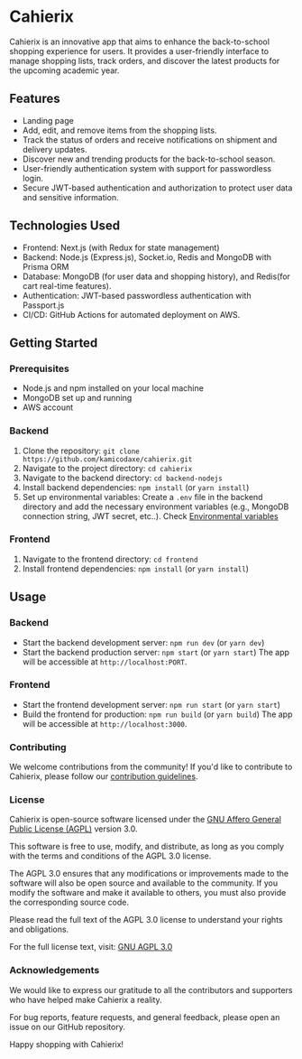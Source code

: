 # Cahierix

Cahierix is an innovative app that aims to enhance the back-to-school shopping experience for users. It provides a user-friendly interface to manage shopping lists, track orders, and discover the latest products for the upcoming academic year.

<!-- ![Cahierix Logo](link-to-logo) -->

## Features

- Landing page
- Add, edit, and remove items from the shopping lists.
- Track the status of orders and receive notifications on shipment and delivery updates.
- Discover new and trending products for the back-to-school season.
- User-friendly authentication system with support for passwordless login.
- Secure JWT-based authentication and authorization to protect user data and sensitive information.

## Technologies Used

- Frontend: Next.js (with Redux for state management)
- Backend: Node.js (Express.js), Socket.io, Redis and MongoDB with Prisma ORM
- Database: MongoDB (for user data and shopping history), and Redis(for cart real-time features).
- Authentication: JWT-based passwordless authentication with Passport.js
- CI/CD: GitHub Actions for automated deployment on AWS.

## Getting Started

### Prerequisites

- Node.js and npm installed on your local machine
- MongoDB set up and running
- AWS account

### Backend

1. Clone the repository: `git clone https://github.com/kamicodaxe/cahierix.git`
2. Navigate to the project directory: `cd cahierix`
3. Navigate to the backend directory: `cd backend-nodejs`
4. Install backend dependencies: `npm install` (or `yarn install`)
5. Set up environmental variables: Create a `.env` file in the backend directory and add the necessary environment variables (e.g., MongoDB connection string, JWT secret, etc..). Check [Environmental variables](ENV_VARIABLES.md)

### Frontend

1. Navigate to the frontend directory: `cd frontend`
2. Install frontend dependencies: `npm install` (or `yarn install`)


## Usage

### Backend

- Start the backend development server: `npm run dev` (or `yarn dev`)
- Start the backend production server: `npm start` (or `yarn start`)
The app will be accessible at `http://localhost:PORT`.

### Frontend

- Start the frontend development server: `npm run start` (or `yarn start`)
- Build the frontend for production: `npm run build` (or `yarn build`)
The app will be accessible at `http://localhost:3000`.

### Contributing

We welcome contributions from the community! If you'd like to contribute to Cahierix, please follow our [contribution guidelines](CONTRIBUTING.md).

### License

Cahierix is open-source software licensed under the [GNU Affero General Public License (AGPL)](https://www.gnu.org/licenses/agpl-3.0.html) version 3.0.

This software is free to use, modify, and distribute, as long as you comply with the terms and conditions of the AGPL 3.0 license.

The AGPL 3.0 ensures that any modifications or improvements made to the software will also be open source and available to the community. If you modify the software and make it available to others, you must also provide the corresponding source code.

Please read the full text of the AGPL 3.0 license to understand your rights and obligations.

For the full license text, visit: [GNU AGPL 3.0](https://www.gnu.org/licenses/agpl-3.0.html)


### Acknowledgements

We would like to express our gratitude to all the contributors and supporters who have helped make Cahierix a reality.

For bug reports, feature requests, and general feedback, please open an issue on our GitHub repository.

Happy shopping with Cahierix!
